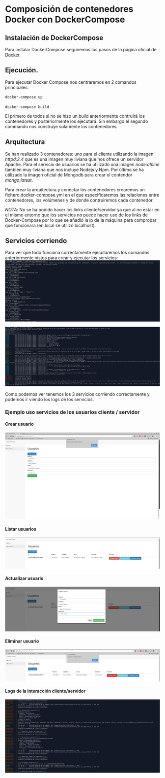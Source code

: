 # Composición de contenedores Docker con DockerCompose

## Instalación de DockerCompose
Para instalar DockerCompose seguiremos los pasos de la página oficial de [Docker](https://docs.docker.com/compose/install/#install-compose)

## Ejecución.
Para ejecutar Docker Compose nos centraremos en 2 comandos principales:

```
docker-compose up

docker-compose build
```

El primero de todos si no se hizo un build anteriormente contruirá los contenedores y posteriormente los ejecutará. Sin embargo el segundo commando nos construye solamente los contenedores.


## Arquitectura

Se han realizado 3 contenedores: uno para el cliente utilizando la imagen *httpd:2.4*  que es una imagen muy liviana que nos ofrece un servidor Apache. Para el servicio de usuarios se ha utilizado una imagen *node:alpine* también muy liviana que nos incluye Nodejs y Npm. Por último se ha utilizado la imagen oficial de Mongodb para crear el contendor *mongo:latest*.

Para crear la arquitectura y conectar los contenedores crearemos un fichero docker-compose.yml en el que especificaremos las relaciones entre contenedores, los volúmenes y de donde contruiremos cada contenedor.

*NOTA*: No se ha podido hacer los links cliente/servidor ya que al no estar en el mismo entorno que los servicios no puede hacer uso de los links de Docker-Compose por lo que se añadió la ip de la máquina para comprobar que funcionara (en local se utilizó localhost).

## Servicios corriendo

Para ver que todo funciona correctamente ejecutaremos los comandos anteriormente vistos para crear y ejecutar los servicios:
![img1](images/1.png)

![img2](images/2.png)

Como podemos ver tenemos los 3 servicios corriendo correctamente y podemos ir viendo los logs de los servicios.

### Ejemplo uso servicios de los usuarios cliente / servidor

#### Crear usuario
![img3](images/3.png)
#### Listar usuarios
![img4](images/4.png)
#### Actualizar usuario
![img5](images/5.png)
#### Eliminar usuario
![img6](images/6.png)
#### Logs de la interacción cliente/servidor
![img7](images/7.png)
